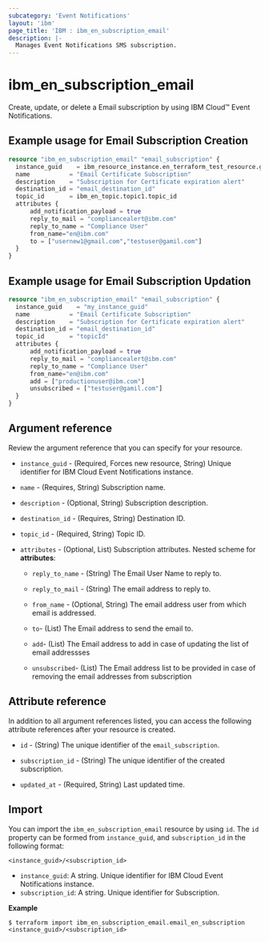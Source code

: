```yaml
---
subcategory: 'Event Notifications'
layout: 'ibm'
page_title: 'IBM : ibm_en_subscription_email'
description: |-
  Manages Event Notifications SMS subscription.
---
```


# ibm_en_subscription_email

Create, update, or delete a Email subscription by using IBM Cloud™ Event Notifications.

## Example usage for Email Subscription Creation

```terraform
resource "ibm_en_subscription_email" "email_subscription" {
  instance_guid    = ibm_resource_instance.en_terraform_test_resource.guid
  name           = "Email Certificate Subscription"
  description    = "Subscription for Certificate expiration alert"
  destination_id = "email_destination_id"
  topic_id       = ibm_en_topic.topic1.topic_id
  attributes {
      add_notification_payload = true
      reply_to_mail = "compliancealert@ibm.com"
      reply_to_name = "Compliance User"
      from_name="en@ibm.com"
      to = ["usernew1@gmail.com","testuser@gamil.com"]
  }
}
```

## Example usage for Email Subscription Updation

```terraform
resource "ibm_en_subscription_email" "email_subscription" {
  instance_guid    = "my_instance_guid"
  name           = "Email Certificate Subscription"
  description    = "Subscription for Certificate expiration alert"
  destination_id = "email_destination_id"
  topic_id       = "topicId"
  attributes {
      add_notification_payload = true
      reply_to_mail = "compliancealert@ibm.com"
      reply_to_name = "Compliance User"
      from_name="en@ibm.com"
      add = ["productionuser@ibm.com"]
      unsubscribed = ["testuser@gamil.com"]
  }
}
```

## Argument reference

Review the argument reference that you can specify for your resource.

- `instance_guid` - (Required, Forces new resource, String) Unique identifier for IBM Cloud Event Notifications instance.

- `name` - (Requires, String) Subscription name.

- `description` - (Optional, String) Subscription description.

- `destination_id` - (Requires, String) Destination ID.

- `topic_id` - (Required, String) Topic ID.

- `attributes` - (Optional, List) Subscription attributes.
  Nested scheme for **attributes**:

  - `reply_to_name` - (String) The Email User Name to reply to.

  - `reply_to_mail` - (String) The email address to reply to.

  - `from_name` - (Optional, String) The email address user from which email is addressed.

  - `to`- (List) The Email address to send the email to.

  - `add`- (List) The Email address to add in case of updating the list of email addressses

  - `unsubscribed`- (List) The Email address list to be provided in case of removing the email addresses from subscription

## Attribute reference

In addition to all argument references listed, you can access the following attribute references after your resource is created.

- `id` - (String) The unique identifier of the `email_subscription`.

- `subscription_id` - (String) The unique identifier of the created subscription.

- `updated_at` - (Required, String) Last updated time.

## Import

You can import the `ibm_en_subscription_email` resource by using `id`.
The `id` property can be formed from `instance_guid`, and `subscription_id` in the following format:

```
<instance_guid>/<subscription_id>
```

- `instance_guid`: A string. Unique identifier for IBM Cloud Event Notifications instance.
- `subscription_id`: A string. Unique identifier for Subscription.

**Example**

```
$ terraform import ibm_en_subscription_email.email_en_subscription <instance_guid>/<subscription_id>
```
